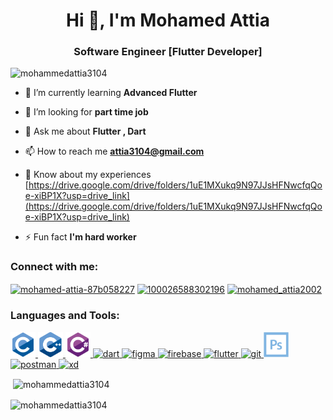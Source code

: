 <h1 align="center">Hi 👋, I'm Mohamed Attia</h1>
<h3 align="center">Software Engineer [Flutter Developer]</h3>

<p align="left"> <img src="https://komarev.com/ghpvc/?username=mohammedattia3104&label=Profile%20views&color=0e75b6&style=flat" alt="mohammedattia3104" /> </p>

- 🌱 I’m currently learning **Advanced Flutter**

- 🤝 I’m looking for **part time job**

- 💬 Ask me about **Flutter , Dart**

- 📫 How to reach me **attia3104@gmail.com**

- 📄 Know about my experiences [https://drive.google.com/drive/folders/1uE1MXukq9N97JJsHFNwcfqQoe-xiBP1X?usp=drive_link](https://drive.google.com/drive/folders/1uE1MXukq9N97JJsHFNwcfqQoe-xiBP1X?usp=drive_link)

- ⚡ Fun fact **I'm hard worker**

<h3 align="left">Connect with me:</h3>
<p align="left">
<a href="https://linkedin.com/in/mohamed-attia-87b058227" target="blank"><img align="center" src="https://raw.githubusercontent.com/rahuldkjain/github-profile-readme-generator/master/src/images/icons/Social/linked-in-alt.svg" alt="mohamed-attia-87b058227" height="30" width="40" /></a>
<a href="https://fb.com/100026588302196" target="blank"><img align="center" src="https://raw.githubusercontent.com/rahuldkjain/github-profile-readme-generator/master/src/images/icons/Social/facebook.svg" alt="100026588302196" height="30" width="40" /></a>
<a href="https://codeforces.com/profile/mohamed_attia2002" target="blank"><img align="center" src="https://raw.githubusercontent.com/rahuldkjain/github-profile-readme-generator/master/src/images/icons/Social/codeforces.svg" alt="mohamed_attia2002" height="30" width="40" /></a>
</p>

<h3 align="left">Languages and Tools:</h3>
<p align="left"> <a href="https://www.cprogramming.com/" target="_blank" rel="noreferrer"> <img src="https://raw.githubusercontent.com/devicons/devicon/master/icons/c/c-original.svg" alt="c" width="40" height="40"/> </a> <a href="https://www.w3schools.com/cpp/" target="_blank" rel="noreferrer"> <img src="https://raw.githubusercontent.com/devicons/devicon/master/icons/cplusplus/cplusplus-original.svg" alt="cplusplus" width="40" height="40"/> </a> <a href="https://www.w3schools.com/cs/" target="_blank" rel="noreferrer"> <img src="https://raw.githubusercontent.com/devicons/devicon/master/icons/csharp/csharp-original.svg" alt="csharp" width="40" height="40"/> </a> <a href="https://dart.dev" target="_blank" rel="noreferrer"> <img src="https://www.vectorlogo.zone/logos/dartlang/dartlang-icon.svg" alt="dart" width="40" height="40"/> </a> <a href="https://www.figma.com/" target="_blank" rel="noreferrer"> <img src="https://www.vectorlogo.zone/logos/figma/figma-icon.svg" alt="figma" width="40" height="40"/> </a> <a href="https://firebase.google.com/" target="_blank" rel="noreferrer"> <img src="https://www.vectorlogo.zone/logos/firebase/firebase-icon.svg" alt="firebase" width="40" height="40"/> </a> <a href="https://flutter.dev" target="_blank" rel="noreferrer"> <img src="https://www.vectorlogo.zone/logos/flutterio/flutterio-icon.svg" alt="flutter" width="40" height="40"/> </a> <a href="https://git-scm.com/" target="_blank" rel="noreferrer"> <img src="https://www.vectorlogo.zone/logos/git-scm/git-scm-icon.svg" alt="git" width="40" height="40"/> </a> <a href="https://www.photoshop.com/en" target="_blank" rel="noreferrer"> <img src="https://raw.githubusercontent.com/devicons/devicon/master/icons/photoshop/photoshop-line.svg" alt="photoshop" width="40" height="40"/> </a> <a href="https://postman.com" target="_blank" rel="noreferrer"> <img src="https://www.vectorlogo.zone/logos/getpostman/getpostman-icon.svg" alt="postman" width="40" height="40"/> </a> <a href="https://www.adobe.com/products/xd.html" target="_blank" rel="noreferrer"> <img src="https://cdn.worldvectorlogo.com/logos/adobe-xd.svg" alt="xd" width="40" height="40"/> </a> </p>

<p>&nbsp;<img align="center" src="https://github-readme-stats.vercel.app/api?username=mohammedattia3104&show_icons=true&locale=en" alt="mohammedattia3104" /></p>

<p><img align="center" src="https://github-readme-streak-stats.herokuapp.com/?user=mohammedattia3104&" alt="mohammedattia3104" /></p>
  
